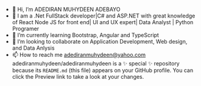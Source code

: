 - 👋 Hi, I’m ADEDIRAN MUHYDEEN ADEBAYO
- 👀 I am a .Net FullStack developer|C# and ASP.NET with great knowledge of React Node JS for front end| UI and UX expert| Data Analyst | Python Programer
- 🌱 I’m currently learning Bootstrap, Angular and TypeScript
- 💞️ I’m looking to collaborate on Application Development, Web design, and Data Anlysis
- 📫 How to reach me adediranmuhydeen@yahoo.com
adediranmuhydeen/adediranmuhydeen is a ✨ special ✨ repository because its `README.md` (this file) appears on your GitHub profile.
You can click the Preview link to take a look at your changes.
